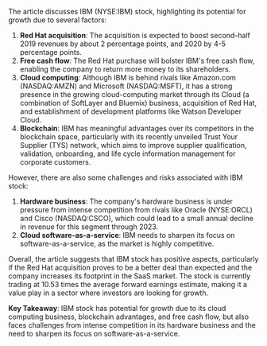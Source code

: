 The article discusses IBM (NYSE:IBM) stock, highlighting its potential for growth due to several factors:

1. **Red Hat acquisition**: The acquisition is expected to boost second-half 2019 revenues by about 2 percentage points, and 2020 by 4-5 percentage points.
2. **Free cash flow**: The Red Hat purchase will bolster IBM's free cash flow, enabling the company to return more money to its shareholders.
3. **Cloud computing**: Although IBM is behind rivals like Amazon.com (NASDAQ:AMZN) and Microsoft (NASDAQ:MSFT), it has a strong presence in the growing cloud-computing market through its Cloud (a combination of SoftLayer and Bluemix) business, acquisition of Red Hat, and establishment of development platforms like Watson Developer Cloud.
4. **Blockchain**: IBM has meaningful advantages over its competitors in the blockchain space, particularly with its recently unveiled Trust Your Supplier (TYS) network, which aims to improve supplier qualification, validation, onboarding, and life cycle information management for corporate customers.

However, there are also some challenges and risks associated with IBM stock:

1. **Hardware business**: The company's hardware business is under pressure from intense competition from rivals like Oracle (NYSE:ORCL) and Cisco (NASDAQ:CSCO), which could lead to a small annual decline in revenue for this segment through 2023.
2. **Cloud software-as-a-service**: IBM needs to sharpen its focus on software-as-a-service, as the market is highly competitive.

Overall, the article suggests that IBM stock has positive aspects, particularly if the Red Hat acquisition proves to be a better deal than expected and the company increases its footprint in the SaaS market. The stock is currently trading at 10.53 times the average forward earnings estimate, making it a value play in a sector where investors are looking for growth.

**Key Takeaway**: IBM stock has potential for growth due to its cloud computing business, blockchain advantages, and free cash flow, but also faces challenges from intense competition in its hardware business and the need to sharpen its focus on software-as-a-service.